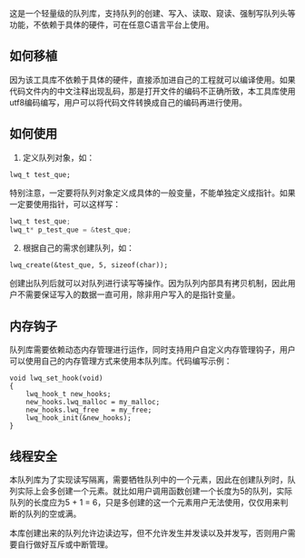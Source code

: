这是一个轻量级的队列库，支持队列的创建、写入、读取、窥读、强制写队列头等功能，不依赖于具体的硬件，可在任意C语言平台上使用。

## 如何移植

因为该工具库不依赖于具体的硬件，直接添加进自己的工程就可以编译使用。如果代码文件内的中文注释出现乱码，那是打开文件的编码不正确所致，本工具库使用utf8编码编写，用户可以将代码文件转换成自己的编码再进行使用。

## 如何使用

1. 定义队列对象，如：  

`lwq_t test_que;`

特别注意，一定要将队列对象定义成具体的一般变量，不能单独定义成指针。如果一定要使用指针，可以这样写：

``````c
lwq_t test_que;
lwq_t* p_test_que = &test_que;
``````

2. 根据自己的需求创建队列，如：

`lwq_create(&test_que, 5, sizeof(char));`

创建出队列后就可以对队列进行读写等操作。因为队列内部具有拷贝机制，因此用户不需要保证写入的数据一直可用，除非用户写入的是指针变量。

## 内存钩子

队列库需要依赖动态内存管理进行运作，同时支持用户自定义内存管理钩子，用户可以使用自己的内存管理方式来使用本队列库。代码编写示例：

``````
void lwq_set_hook(void)
{
	lwq_hook_t new_hooks;
	new_hooks.lwq_malloc = my_malloc;
	new_hooks.lwq_free   = my_free;
	lwq_hook_init(&new_hooks);
}
``````

## 线程安全

本队列库为了实现读写隔离，需要牺牲队列中的一个元素，因此在创建队列时，队列实际上会多创建一个元素。就比如用户调用函数创建一个长度为5的队列，实际队列的长度应为5 + 1 = 6，只是多创建的这一个元素用户无法使用，仅仅用来判断的队列的空或满。

本库创建出来的队列允许边读边写，但不允许发生并发读以及并发写，否则用户需要自行做好互斥或中断管理。